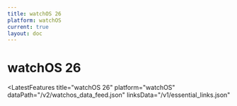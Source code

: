 ```yaml
---
title: watchOS 26
platform: watchOS
current: true
layout: doc
---
```


# watchOS 26
<LatestFeatures 
  title="watchOS 26" 
  platform="watchOS"
  dataPath="/v2/watchos_data_feed.json" 
  linksData="/v1/essential_links.json"
>
</LatestFeatures>

<SecurityInfo 
  title="watchOS 26" 
  platform="watchOS" 
  dataPath="/v2/watchos_data_feed.json" 
/>
